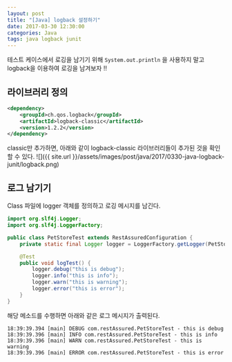 ```yaml
---
layout: post
title: "[Java] logback 설정하기"
date: 2017-03-30 12:30:00
categories: Java
tags: java logback junit
---
```


테스트 케이스에서 로깅을 남기기 위해  `System.out.println` 을 사용하지 말고 logback을 이용하여 로깅을 남겨보자 !!

## 라이브러리 정의
``` xml
<dependency>
    <groupId>ch.qos.logback</groupId>
    <artifactId>logback-classic</artifactId>
    <version>1.2.2</version>
</dependency>
```

classic만 추가하면, 아래와 같이 logback-classic 라이브러리들이 추가된 것을 확인할 수 있다.
![]({{ site.url }}/assets/images/post/java/2017/0330-java-logback-junit/logback.png)

## 로그 남기기
Class 파일에 logger 객체를 정의하고 로깅 메시지를 남긴다.
```java
import org.slf4j.Logger;
import org.slf4j.LoggerFactory;

public class PetStoreTest extends RestAssuredConfiguration {
	private static final Logger logger = LoggerFactory.getLogger(PetStoreTest.class);

    @Test
    public void logTest() {
        logger.debug("this is debug");
        logger.info("this is info");
        logger.warn("this is warning");
        logger.error("this is error");
    }
}
```

해당 메소드를 수행하면 아래와 같은 로그 메시지가 출력된다.
```
18:39:39.394 [main] DEBUG com.restAssured.PetStoreTest - this is debug
18:39:39.396 [main] INFO com.restAssured.PetStoreTest - this is info
18:39:39.396 [main] WARN com.restAssured.PetStoreTest - this is warning
18:39:39.396 [main] ERROR com.restAssured.PetStoreTest - this is error
```
